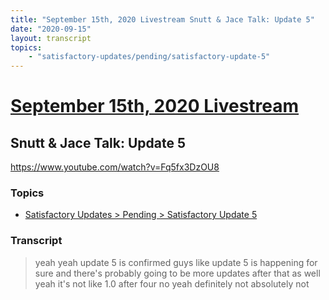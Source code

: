 ```yaml
---
title: "September 15th, 2020 Livestream Snutt & Jace Talk: Update 5"
date: "2020-09-15"
layout: transcript
topics:
    - "satisfactory-updates/pending/satisfactory-update-5"
---
```

# [September 15th, 2020 Livestream](../2020-09-15.md)
## Snutt & Jace Talk: Update 5
https://www.youtube.com/watch?v=Fq5fx3DzOU8

### Topics
* [Satisfactory Updates > Pending > Satisfactory Update 5](../topics/satisfactory-updates/pending/satisfactory-update-5.md)

### Transcript

> yeah yeah update 5 is confirmed guys like update 5 is happening for sure and there's probably going to be more updates after that as well yeah it's not like 1.0 after four no yeah definitely not absolutely not
